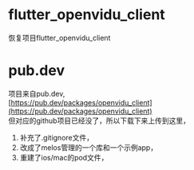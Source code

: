 # flutter_openvidu_client
恢复项目flutter_openvidu_client

# pub.dev
项目来自pub.dev,   
[https://pub.dev/packages/openvidu_client](https://pub.dev/packages/openvidu_client)  
但对应的github项目已经没了，所以下载下来上传到这里，  

1. 补充了.gitignore文件，
1. 改成了melos管理的一个库和一个示例app，
1. 重建了ios/mac的pod文件，
